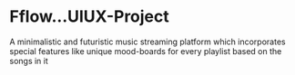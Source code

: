 # Fflow...UIUX-Project
A minimalistic and futuristic music streaming platform which incorporates special features like unique mood-boards for every playlist based on the songs in it
